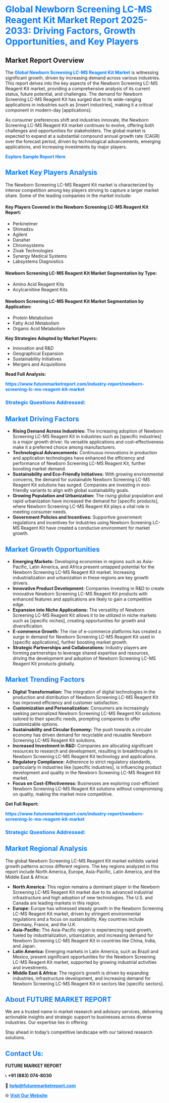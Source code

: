 <h1 style="color: #007BFF;">Global Newborn Screening LC-MS Reagent Kit Market Report 2025-2033: Driving Factors, Growth Opportunities, and Key Players</h1>

<section id="overview">
<h2>Market Report Overview</h2>
<p>The <a href="https://www.futuremarketreport.com/industry-report/newborn-screening-lc-ms-reagent-kit-market" style="color: #007BFF; text-decoration: none;"><strong>Global Newborn Screening LC-MS Reagent Kit Market</strong></a> is witnessing significant growth, driven by increasing demand across various industries. This report delves into the key aspects of the Newborn Screening LC-MS Reagent Kit market, providing a comprehensive analysis of its current status, future potential, and challenges. The demand for Newborn Screening LC-MS Reagent Kit has surged due to its wide-ranging applications in industries such as [insert industries], making it a critical component in modern-day [applications].</p>
<p>As consumer preferences shift and industries innovate, the Newborn Screening LC-MS Reagent Kit market continues to evolve, offering both challenges and opportunities for stakeholders. The global market is expected to expand at a substantial compound annual growth rate (CAGR) over the forecast period, driven by technological advancements, emerging applications, and increasing investments by major players.</p>
</section>

<section id="overview">
<p><a href="https://www.futuremarketreport.com/request-sample/reportId=106258" style="color: #007BFF; text-decoration: none;"><strong>Explore Sample Report Here</strong></a></p>
</section>

<section id="key-players">
<h2 style="color: #007BFF;">Market Key Players Analysis</h2>
<p>The Newborn Screening LC-MS Reagent Kit market is characterized by intense competition among key players striving to capture a larger market share. Some of the leading companies in the market include:</p>
<h4>Key Players Covered in the Newborn Screening LC-MS Reagent Kit Report:</h4>
<ul><li>Perkinelmer</li><li>Shimadzu</li><li>Agilent</li><li>Danaher</li><li>Chromsystems</li><li>Zivak Technologies</li><li>Synergy Medical Systems</li><li>Labsystems Diagnostics</li></ul>
<h4>Newborn Screening LC-MS Reagent Kit Market Segmentation by Type:</h4>
<ul><li>Amino Acid Reagent Kits</li><li>Acylcarnitine Reagent Kits</li></ul>

<h4>Newborn Screening LC-MS Reagent Kit Market Segmentation by Application:</h4>
<ul><li>Protein Metabolism</li><li>Fatty Acid Metabolism</li><li>Organic Acid Metabolism</li></ul>
<p><strong>Key Strategies Adopted by Market Players:</strong></p>
<ul>
<li>Innovation and R&D</li>
<li>Geographical Expansion</li>
<li>Sustainability Initiatives</li>
<li>Mergers and Acquisitions</li>
</ul>
</section>

<section>
<p><strong>Read Full Analysis: </strong></p><a href="https://www.futuremarketreport.com/industry-report/newborn-screening-lc-ms-reagent-kit-market" style="color: #007BFF; text-decoration: none;"><strong>https://www.futuremarketreport.com/industry-report/newborn-screening-lc-ms-reagent-kit-market</strong></a>
<h3 style="color: #007BFF;">Strategic Questions Addressed:</h3>
</section>

<section id="driving-factors">
<h2 style="color: #007BFF;">Market Driving Factors</h2>
<ul>
<li><strong>Rising Demand Across Industries:</strong> The increasing adoption of Newborn Screening LC-MS Reagent Kit in industries such as [specific industries] is a major growth driver. Its versatile applications and cost-effectiveness make it a preferred choice among manufacturers.</li>
<li><strong>Technological Advancements:</strong> Continuous innovations in production and application technologies have enhanced the efficiency and performance of Newborn Screening LC-MS Reagent Kit, further boosting market demand.</li>
<li><strong>Sustainability and Eco-Friendly Initiatives:</strong> With growing environmental concerns, the demand for sustainable Newborn Screening LC-MS Reagent Kit solutions has surged. Companies are investing in eco-friendly variants to align with global sustainability goals.</li>
<li><strong>Growing Population and Urbanization:</strong> The rising global population and rapid urbanization have increased the demand for [specific products], where Newborn Screening LC-MS Reagent Kit plays a vital role in meeting consumer needs.</li>
<li><strong>Government Policies and Incentives:</strong> Supportive government regulations and incentives for industries using Newborn Screening LC-MS Reagent Kit have created a conducive environment for market growth.</li>
</ul>
</section>

<section id="growth-opportunities">
<h2 style="color: #007BFF;">Market Growth Opportunities</h2>
<ul>
<li><strong>Emerging Markets:</strong> Developing economies in regions such as Asia-Pacific, Latin America, and Africa present untapped potential for the Newborn Screening LC-MS Reagent Kit market. Increasing industrialization and urbanization in these regions are key growth drivers.</li>
<li><strong>Innovative Product Development:</strong> Companies investing in R&D to create innovative Newborn Screening LC-MS Reagent Kit products with enhanced features and applications are likely to gain a competitive edge.</li>
<li><strong>Expansion into Niche Applications:</strong> The versatility of Newborn Screening LC-MS Reagent Kit allows it to be utilized in niche markets such as [specific niches], creating opportunities for growth and diversification.</li>
<li><strong>E-commerce Growth:</strong> The rise of e-commerce platforms has created a surge in demand for Newborn Screening LC-MS Reagent Kit used in [specific applications], further boosting market growth.</li>
<li><strong>Strategic Partnerships and Collaborations:</strong> Industry players are forming partnerships to leverage shared expertise and resources, driving the development and adoption of Newborn Screening LC-MS Reagent Kit products globally.</li>
</ul>
</section>

<section id="trending-factors">
<h2 style="color: #007BFF;">Market Trending Factors</h2>
<ul>
<li><strong>Digital Transformation:</strong> The integration of digital technologies in the production and distribution of Newborn Screening LC-MS Reagent Kit has improved efficiency and customer satisfaction.</li>
<li><strong>Customization and Personalization:</strong> Consumers are increasingly seeking personalized Newborn Screening LC-MS Reagent Kit solutions tailored to their specific needs, prompting companies to offer customizable options.</li>
<li><strong>Sustainability and Circular Economy:</strong> The push towards a circular economy has driven demand for recyclable and reusable Newborn Screening LC-MS Reagent Kit solutions.</li>
<li><strong>Increased Investment in R&D:</strong> Companies are allocating significant resources to research and development, resulting in breakthroughs in Newborn Screening LC-MS Reagent Kit technology and applications.</li>
<li><strong>Regulatory Compliance:</strong> Adherence to strict regulatory standards, particularly in industries like [specific industries], is influencing product development and quality in the Newborn Screening LC-MS Reagent Kit market.</li>
<li><strong>Focus on Cost-Effectiveness:</strong> Businesses are exploring cost-efficient Newborn Screening LC-MS Reagent Kit solutions without compromising on quality, making the market more competitive.</li>
</ul>
</section>

<section>
<p><strong>Get Full Report: </strong></p><a href="https://www.futuremarketreport.com/industry-report/newborn-screening-lc-ms-reagent-kit-market" style="color: #007BFF; text-decoration: none;"><strong>https://www.futuremarketreport.com/industry-report/newborn-screening-lc-ms-reagent-kit-market</strong></a>
<h3 style="color: #007BFF;">Strategic Questions Addressed:</h3>
</section>


<section id="regional-analysis">
<h2 style="color: #007BFF;">Market Regional Analysis</h2>
<p>The global Newborn Screening LC-MS Reagent Kit market exhibits varied growth patterns across different regions. The key regions analyzed in this report include North America, Europe, Asia-Pacific, Latin America, and the Middle East & Africa:</p>
<ul>
<li><strong>North America:</strong> This region remains a dominant player in the Newborn Screening LC-MS Reagent Kit market due to its advanced industrial infrastructure and high adoption of new technologies. The U.S. and Canada are leading markets in this region.</li>
<li><strong>Europe:</strong> Europe has witnessed steady growth in the Newborn Screening LC-MS Reagent Kit market, driven by stringent environmental regulations and a focus on sustainability. Key countries include Germany, France, and the U.K.</li>
<li><strong>Asia-Pacific:</strong> The Asia-Pacific region is experiencing rapid growth, fueled by industrialization, urbanization, and increasing demand for Newborn Screening LC-MS Reagent Kit in countries like China, India, and Japan.</li>
<li><strong>Latin America:</strong> Emerging markets in Latin America, such as Brazil and Mexico, present significant opportunities for the Newborn Screening LC-MS Reagent Kit market, supported by growing industrial activities and investments.</li>
<li><strong>Middle East & Africa:</strong> The region’s growth is driven by expanding industries, infrastructure development, and increasing demand for Newborn Screening LC-MS Reagent Kit in sectors like [specific sectors].</li>
</ul>
</section>

<footer>
<h2 style="color: #007BFF;">About FUTURE MARKET REPORT</h2>
<p>We are a trusted name in market research and advisory services, delivering actionable insights and strategic support to businesses across diverse industries. Our expertise lies in offering:</p>

<p>Stay ahead in today’s competitive landscape with our tailored research solutions.</p>

<h2 style="color: #007BFF;">Contact Us:</h2>
<p><strong>FUTURE MARKET REPORT</strong></p>
<p>📞 <strong>+91 (883) 074-8030</strong></p>
<p>📧 <strong><a href="mailto:help@futuremarketreport.com" style="color: #007BFF;">help@futuremarketreport.com</a></strong></p>
<p>🌐 <strong><a href="https://www.futuremarketreport.com/" style="color: #007BFF;">Visit Our Website</a></strong></p>
</footer>